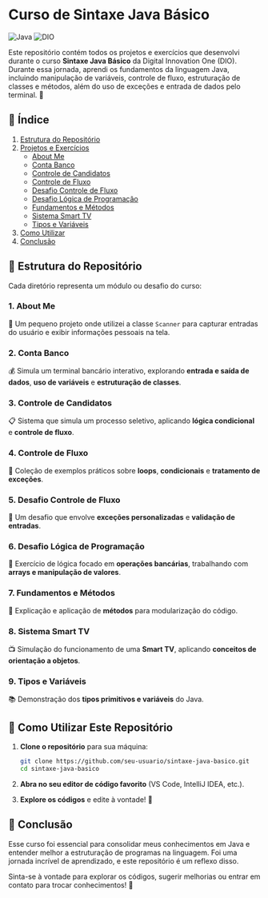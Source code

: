 # Curso de Sintaxe Java Básico

![Java](https://img.shields.io/badge/Java-ED8B00?style=for-the-badge&logo=java&logoColor=white)
![DIO](https://img.shields.io/badge/Digital%20Innovation%20One-000000?style=for-the-badge&logo=dio&logoColor=white)

Este repositório contém todos os projetos e exercícios que desenvolvi durante o curso **Sintaxe Java Básico** da Digital Innovation One (DIO). Durante essa jornada, aprendi os fundamentos da linguagem Java, incluindo manipulação de variáveis, controle de fluxo, estruturação de classes e métodos, além do uso de exceções e entrada de dados pelo terminal. 📌

## 📌 Índice

1. [Estrutura do Repositório](#estrutura-do-repositório)
2. [Projetos e Exercícios](#projetos-e-exercicios)
   - [About Me](#1-about-me)
   - [Conta Banco](#2-conta-banco)
   - [Controle de Candidatos](#3-controle-candidatos)
   - [Controle de Fluxo](#4-controle-fluxo)
   - [Desafio Controle de Fluxo](#5-desafio-controle-fluxo)
   - [Desafio Lógica de Programação](#6-desafio-logica-de-programacao)
   - [Fundamentos e Métodos](#7-fundamentos-metodos)
   - [Sistema Smart TV](#8-sistema-smart-tv)
   - [Tipos e Variáveis](#9-tipos-variaveis)
3. [Como Utilizar](#como-utilizar-este-repositorio)
4. [Conclusão](#conclusao)

## 📂 Estrutura do Repositório

Cada diretório representa um módulo ou desafio do curso:

### 1. **About Me**

🚀 Um pequeno projeto onde utilizei a classe `Scanner` para capturar entradas do usuário e exibir informações pessoais na tela.

### 2. **Conta Banco**

💰 Simula um terminal bancário interativo, explorando **entrada e saída de dados**, **uso de variáveis** e **estruturação de classes**.

### 3. **Controle de Candidatos**

📋 Sistema que simula um processo seletivo, aplicando **lógica condicional** e **controle de fluxo**.

### 4. **Controle de Fluxo**

🔄 Coleção de exemplos práticos sobre **loops**, **condicionais** e **tratamento de exceções**.

### 5. **Desafio Controle de Fluxo**

🧩 Um desafio que envolve **exceções personalizadas** e **validação de entradas**.

### 6. **Desafio Lógica de Programação**

🧠 Exercício de lógica focado em **operações bancárias**, trabalhando com **arrays e manipulação de valores**.

### 7. **Fundamentos e Métodos**

📌 Explicação e aplicação de **métodos** para modularização do código.

### 8. **Sistema Smart TV**

📺 Simulação do funcionamento de uma **Smart TV**, aplicando **conceitos de orientação a objetos**.

### 9. **Tipos e Variáveis**

📚 Demonstração dos **tipos primitivos e variáveis** do Java.

## 🚀 Como Utilizar Este Repositório

1. **Clone o repositório** para sua máquina:
   ```bash
   git clone https://github.com/seu-usuario/sintaxe-java-basico.git
   cd sintaxe-java-basico
   ```
2. **Abra no seu editor de código favorito** (VS Code, IntelliJ IDEA, etc.).

3. **Explore os códigos** e edite à vontade! 📝

## 🎯 Conclusão

Esse curso foi essencial para consolidar meus conhecimentos em Java e entender melhor a estruturação de programas na linguagem. Foi uma jornada incrível de aprendizado, e este repositório é um reflexo disso.

Sinta-se à vontade para explorar os códigos, sugerir melhorias ou entrar em contato para trocar conhecimentos! 🚀
